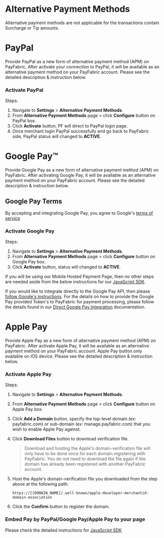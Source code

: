 # Alternative Payment Methods
Alternative payment methods are not applicable for the transactions contain Surcharge or Tip amounts.

# PayPal
Provide PayPal as a new form of alternative payment method (APM) on PayFabric. After activate your connection to PayPal, it will be available as an alternative payment method on your PayFabric account. Please see the detailed description & instruction below.

### Activate PayPal
Steps:
1.	Navigate to **Settings** > **Alternative Payment Methods**.
2.	From **Alternative Payment Methods** page > click **Configure** button on PayPal box.
3.	Click **Activate** button, PF will direct to PayPal login page.
4.	Once merchant login PayPal successfully and go back to PayFabric side, PayPal status will changed to **ACTIVE**.

# Google Pay:tm:
Provide Google Pay as a new form of alternative payment method (APM) on PayFabric. After activating Google Pay, it will be available as an alternative payment method on your PayFabric account. Please see the detailed description & instruction below.

## Google Pay Terms

By accepting and integrating Google Pay, you agree to Google's [terms of service](https://payments.developers.google.com/terms/sellertos)

### Activate Google Pay
Steps:
1.	Navigate to **Settings** > **Alternative Payment Methods**.
2.	From **Alternative Payment Methods** page > click **Configure** button on Google Pay box.
3.	Click **Activate** button, status will changed to **ACTIVE**.

If you will be using our Mobile Hosted Payment Page, then no other steps are needed aside from the below instructions for our [JavaScript SDK](JavaScript%20SDK.md).

If you would like to integrate directly to the Google Pay API, then please [follow Google's instructions](https://developers.google.com/pay/api/web/overview).  For the details on how to provide the Google Pay provided Token's to PayFabric for payment processing, please follow the details found in our [Direct Google Pay Integration](DirectGooglePayIntegration.md) documentation.


# Apple Pay
Provide Apple Pay as a new form of alternative payment method (APM) on PayFabric. After activate Apple Pay, it will be available as an alternative payment method on your PayFabric account. Apple Pay button only available on IOS device. Please see the detailed description & instruction below.

### Activate Apple Pay
Steps:
1.	Navigate to **Settings** > **Alternative Payment Methods**.
2.	From **Alternative Payment Methods** page > click **Configure** button on Apple Pay box.
3.	Click **Add a Domain** button, specify the top-level domain (ex: payfabric.com) or sub-domain (ex: manage.payfabric.com) that you wish to enable Apple Pay against.
4.  Click **Download Files** button to download verification file.
    > Download and hosting the Apple's domain-verification file will only have to be done once for each domain registering with PayFabric. You do not need to download the file again if the domain has already been registered with another PayFabric account.
5.  Host the Apple's domain-verification file you downloaded from the step above at the following path:

    `https://[[DOMAIN_NAME]/.well-known/apple-developer-merchantid-domain-association`
6.  Click the **Confirm** button to register the domain.

### Embed Pay by PayPal/Google Pay/Apple Pay to your page
Please check the detailed instructions for [JavaScript SDK](JavaScript%20SDK.md)
